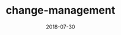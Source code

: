 ---
title: change-management
ref: change-management
weight: 2
aliases:
- /docs/company/
date: 2018-07-30
description: Learn how to get started with Docsy, including the available options
  for installing and using the Docsy theme.
---